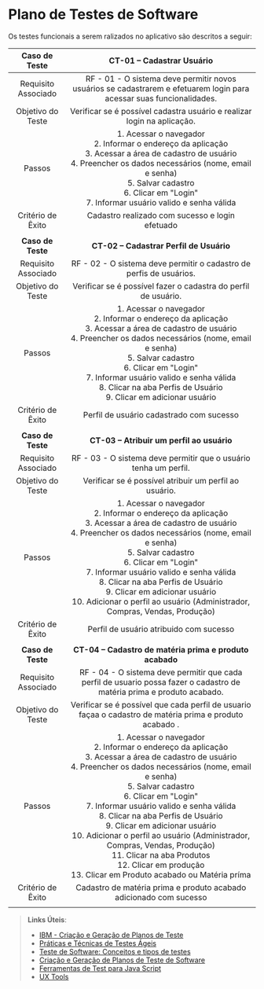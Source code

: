 # Plano de Testes de Software

Os testes funcionais a serem ralizados no aplicativo são descritos a seguir:
 
| **Caso de Teste** 	| **CT-01 – Cadastrar Usuário** 	|
|:---:	|:---:	|
|	Requisito Associado 	| RF - 01 - O sistema deve permitir novos usuários se cadastrarem e efetuarem login para acessar suas funcionalidades. |
| Objetivo do Teste 	| Verificar se é possível cadastra usuário e realizar login na aplicação. |
| Passos 	| 1. Acessar o navegador <br> 2. Informar o endereço da aplicação <br> 3. Acessar a área de cadastro de usuário <br> 4. Preencher os dados necessários (nome, email e senha) <br> 5. Salvar cadastro <br> 6. Clicar em "Login" <br> 7. Informar usuário valido e senha válida |
|Critério de Êxito | Cadastro realizado com sucesso e login efetuado |
|  	|  	|
| **Caso de Teste** 	| **CT-02 – Cadastrar Perfil de Usuário** 	|
|	Requisito Associado 	| RF - 02 - O sistema deve permitir o cadastro de perfis de usuários.|
| Objetivo do Teste 	| Verificar se é possível fazer o cadastra do perfil de usuário. |
| Passos 	| 1. Acessar o navegador <br> 2. Informar o endereço da aplicação <br> 3. Acessar a área de cadastro de usuário <br> 4. Preencher os dados necessários (nome, email e senha) <br> 5. Salvar cadastro <br> 6. Clicar em "Login" <br> 7. Informar usuário valido e senha válida <br> 8. Clicar na aba Perfis de Usuário <br> 9. Clicar em adicionar usuário  |
|Critério de Êxito | Perfil de usuário cadastrado com sucesso |
|  	|  	|
| **Caso de Teste** 	| **CT-03 – Atribuir um perfil ao usuário** 	|
|	Requisito Associado 	| RF - 03 - O sistema deve permitir que o usuário tenha um perfil.|
| Objetivo do Teste 	| Verificar se é possível atribuir um perfil ao usuário. |
| Passos 	| 1. Acessar o navegador <br> 2. Informar o endereço da aplicação <br> 3. Acessar a área de cadastro de usuário <br> 4. Preencher os dados necessários (nome, email e senha) <br> 5. Salvar cadastro <br> 6. Clicar em "Login" <br> 7. Informar usuário valido e senha válida <br> 8. Clicar na aba Perfis de Usuário <br> 9. Clicar em adicionar usuário <br> 10. Adicionar o perfil ao usuário (Administrador, Compras, Vendas, Produção)  |
|Critério de Êxito | Perfil de usuário atribuido com sucesso |
|  	|  	|
| **Caso de Teste** 	| **CT-04 – Cadastro de matéria prima e produto acabado** 	|
|	Requisito Associado 	| RF - 04 - O sistema deve permitir que cada perfil de usuario possa fazer o cadastro de matéria prima e produto acabado.|
| Objetivo do Teste 	| Verificar se é possível que cada perfil de usuario façaa o cadastro de matéria prima e produto acabado . |
| Passos 	| 1. Acessar o navegador <br> 2. Informar o endereço da aplicação <br> 3. Acessar a área de cadastro de usuário <br> 4. Preencher os dados necessários (nome, email e senha) <br> 5. Salvar cadastro <br> 6. Clicar em "Login" <br> 7. Informar usuário valido e senha válida <br> 8. Clicar na aba Perfis de Usuário <br> 9. Clicar em adicionar usuário <br> 10. Adicionar o perfil ao usuário (Administrador, Compras, Vendas, Produção) <br> 11. Clicar na aba Produtos <br> 12. Clicar em produção <br> 13. Clicar em Produto acabado ou Matéria príma|
|Critério de Êxito | Cadastro de matéria prima e produto acabado adicionado com sucesso |
|  	|  	|

 
> **Links Úteis**:
> - [IBM - Criação e Geração de Planos de Teste](https://www.ibm.com/developerworks/br/local/rational/criacao_geracao_planos_testes_software/index.html)
> - [Práticas e Técnicas de Testes Ágeis](http://assiste.serpro.gov.br/serproagil/Apresenta/slides.pdf)
> -  [Teste de Software: Conceitos e tipos de testes](https://blog.onedaytesting.com.br/teste-de-software/)
> - [Criação e Geração de Planos de Teste de Software](https://www.ibm.com/developerworks/br/local/rational/criacao_geracao_planos_testes_software/index.html)
> - [Ferramentas de Test para Java Script](https://geekflare.com/javascript-unit-testing/)
> - [UX Tools](https://uxdesign.cc/ux-user-research-and-user-testing-tools-2d339d379dc7)
